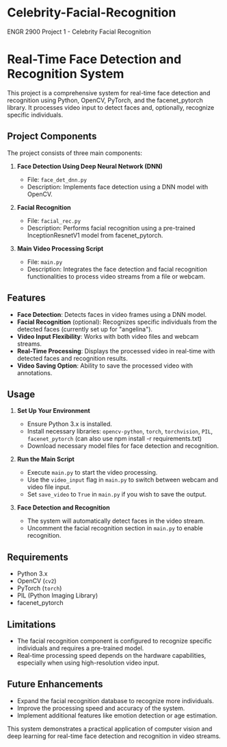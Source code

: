 # Celebrity-Facial-Recognition
ENGR 2900 Project 1 - Celebrity Facial Recognition

# Real-Time Face Detection and Recognition System

This project is a comprehensive system for real-time face detection and recognition using Python, OpenCV, PyTorch, and the facenet_pytorch library. It processes video input to detect faces and, optionally, recognize specific individuals.

## Project Components

The project consists of three main components:

1. **Face Detection Using Deep Neural Network (DNN)**
   - File: `face_det_dnn.py`
   - Description: Implements face detection using a DNN model with OpenCV.

2. **Facial Recognition**
   - File: `facial_rec.py`
   - Description: Performs facial recognition using a pre-trained InceptionResnetV1 model from facenet_pytorch.

3. **Main Video Processing Script**
   - File: `main.py`
   - Description: Integrates the face detection and facial recognition functionalities to process video streams from a file or webcam.

## Features

- **Face Detection**: Detects faces in video frames using a DNN model.
- **Facial Recognition** (optional): Recognizes specific individuals from the detected faces (currently set up for "angelina").
- **Video Input Flexibility**: Works with both video files and webcam streams.
- **Real-Time Processing**: Displays the processed video in real-time with detected faces and recognition results.
- **Video Saving Option**: Ability to save the processed video with annotations.

## Usage

1. **Set Up Your Environment**
   - Ensure Python 3.x is installed.
   - Install necessary libraries: `opencv-python`, `torch`, `torchvision`, `PIL`, `facenet_pytorch` (can also use npm install -r requirements.txt)
   - Download necessary model files for face detection and recognition.

2. **Run the Main Script**
   - Execute `main.py` to start the video processing.
   - Use the `video_input` flag in `main.py` to switch between webcam and video file input.
   - Set `save_video` to `True` in `main.py` if you wish to save the output.

3. **Face Detection and Recognition**
   - The system will automatically detect faces in the video stream.
   - Uncomment the facial recognition section in `main.py` to enable recognition.

## Requirements

- Python 3.x
- OpenCV (`cv2`)
- PyTorch (`torch`)
- PIL (Python Imaging Library)
- facenet_pytorch

## Limitations

- The facial recognition component is configured to recognize specific individuals and requires a pre-trained model.
- Real-time processing speed depends on the hardware capabilities, especially when using high-resolution video input.

## Future Enhancements

- Expand the facial recognition database to recognize more individuals.
- Improve the processing speed and accuracy of the system.
- Implement additional features like emotion detection or age estimation.

This system demonstrates a practical application of computer vision and deep learning for real-time face detection and recognition in video streams.
